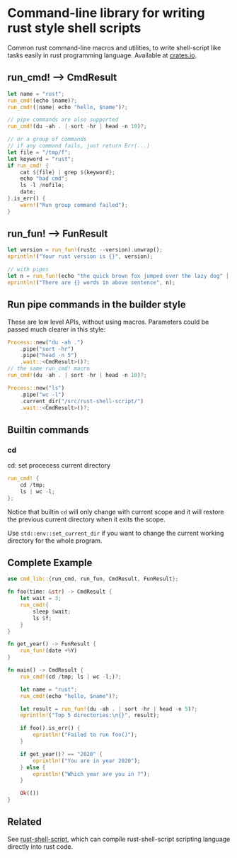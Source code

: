 # Command-line library for writing rust style shell scripts

Common rust command-line macros and utilities, to write shell-script like tasks
easily in rust programming language.
Available at [crates.io](https://crates.io/crates/cmd_lib).

## run_cmd! --> CmdResult
```rust
let name = "rust";
run_cmd!(echo $name)?;
run_cmd!(|name| echo "hello, $name")?;

// pipe commands are also supported
run_cmd!(du -ah . | sort -hr | head -n 10)?;

// or a group of commands
// if any command fails, just return Err(...)
let file = "/tmp/f";
let keyword = "rust";
if run_cmd! {
    cat ${file} | grep ${keyword};
    echo "bad cmd";
    ls -l /nofile;
    date;
}.is_err() {
    warn!("Run group command failed");
}
```

## run_fun! --> FunResult
```rust
let version = run_fun!(rustc --version).unwrap();
eprintln!("Your rust version is {}", version);

// with pipes
let n = run_fun!(echo "the quick brown fox jumped over the lazy dog" | wc -w).unwrap();
eprintln!("There are {} words in above sentence", n);
```

## Run pipe commands in the builder style

These are low level APIs, without using macros. Parameters could be
passed much clearer in this style:
```rust
Process::new("du -ah .")
    .pipe("sort -hr")
    .pipe("head -n 5")
    .wait::<CmdResult>()?;
// the same run_cmd! macro
run_cmd!(du -ah . | sort -hr | head -n 10)?;

Process::new("ls")
    .pipe("wc -l")
    .current_dir("/src/rust-shell-script/")
    .wait::<CmdResult>()?;
```

## Builtin commands
### cd
cd: set procecess current directory
```rust
run_cmd! {
    cd /tmp;
    ls | wc -l;
};
```
Notice that builtin `cd` will only change with current scope
and it will restore the previous current directory when it
exits the scope.

Use `std::env::set_current_dir` if you want to change the current
working directory for the whole program.

## Complete Example

```rust
use cmd_lib::{run_cmd, run_fun, CmdResult, FunResult};

fn foo(time: &str) -> CmdResult {
    let wait = 3;
    run_cmd!{
        sleep $wait;
        ls $f;
    }
}

fn get_year() -> FunResult {
    run_fun!(date +%Y)
}

fn main() -> CmdResult {
    run_cmd!(cd /tmp; ls | wc -l;)?;

    let name = "rust";
    run_cmd!(echo "hello, $name")?;

    let result = run_fun!(du -ah . | sort -hr | head -n 5)?;
    eprintln!("Top 5 directories:\n{}", result);

    if foo().is_err() {
        eprintln!("Failed to run foo()");
    }

    if get_year()? == "2020" {
        eprintln!("You are in year 2020");
    } else {
        eprintln!("Which year are you in ?");
    }

    Ok(())
}
```
## Related

See [rust-shell-script](https://github.com/rust-shell-script/rust-shell-script/), which can compile
rust-shell-script scripting language directly into rust code.
